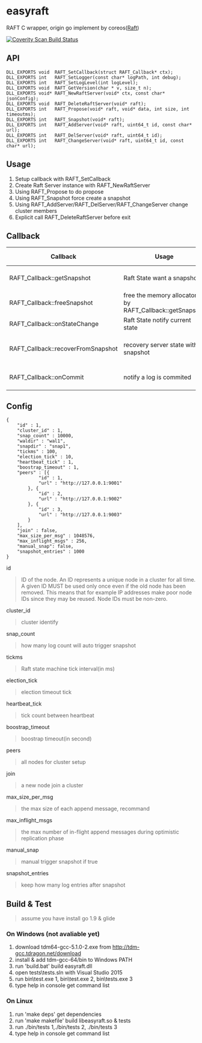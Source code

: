 # easyraft
RAFT C wrapper, origin go implement by coreos([Raft](https://github.com/coreos/etcd/tree/master/raft)) 

[![Coverity Scan Build Status](https://scan.coverity.com/projects/16077/badge.svg)](https://scan.coverity.com/projects/zxfishhack-easyraft)

## API
```
DLL_EXPORTS void  RAFT_SetCallback(struct RAFT_Callback* ctx);
DLL_EXPORTS int   RAFT_SetLogger(const char* logPath, int debug);
DLL_EXPORTS int   RAFT_SetLogLevel(int logLevel);
DLL_EXPORTS void  RAFT_GetVersion(char * v, size_t n);
DLL_EXPORTS void* RAFT_NewRaftServer(void* ctx, const char* jsonConfig);
DLL_EXPORTS void  RAFT_DeleteRaftServer(void* raft);
DLL_EXPORTS int   RAFT_Propose(void* raft, void* data, int size, int timeoutms);
DLL_EXPORTS int   RAFT_Snapshot(void* raft);
DLL_EXPORTS int   RAFT_AddServer(void* raft, uint64_t id, const char* url);
DLL_EXPORTS int   RAFT_DelServer(void* raft, uint64_t id);
DLL_EXPORTS int   RAFT_ChangeServer(void* raft, uint64_t id, const char* url);
```
## Usage

1. Setup callback with RAFT_SetCallback
1. Create Raft Server instance with RAFT_NewRaftServer
1. Using RAFT_Propose to do propose
1. Using RAFT_Snapshot force create a snapshot
1. Using RAFT_AddServer/RAFT_DelServer/RAFT_ChangeServer change cluster members
1. Explicit call RAFT_DeleteRaftServer before exit

## Callback
Callback|Usage|Return Value|Comment
--------|-----|------------|------
RAFT_Callback::getSnapshot|Raft State want a snapshot|0 meaning success|
RAFT_Callback::freeSnapshot|free the memory allocator by RAFT_Callback::getSnapshot||
RAFT_Callback::onStateChange|Raft State notify current state||
RAFT_Callback::recoverFromSnapshot|recovery server state with a snapshot|0 meaing success|WARNING: return non-zero will panic
RAFT_Callback::onCommit|notify a log is commited|0 meaning success|

## Config
```
{
	"id" : 1,
	"cluster_id" : 1,
	"snap_count" : 10000,
	"waldir" : "wal1",
	"snapdir" : "snap1",
	"tickms" : 100,
	"election_tick" : 10,
	"heartbeat_tick" : 1,
	"boostrap_timeout" : 1,
	"peers" : [{
			"id" : 1,
			"url" : "http://127.0.0.1:9001"
		}, {
			"id" : 2,
			"url" : "http://127.0.0.1:9002"
		}, {
			"id" : 3,
			"url" : "http://127.0.0.1:9003"
		}
	],
	"join" : false,
	"max_size_per_msg" : 1048576,
	"max_inflight_msgs" : 256,
	"manual_snap": false,
	"snapshot_entries" : 1000
}
```
id
>ID of the node. An ID represents a unique node in a cluster for all time. A given ID MUST be used only once even if the old node has been removed. This means that for example IP addresses make poor node IDs since they may be reused. Node IDs must be non-zero.

cluster_id
>cluster identify

snap_count
>how many log count will auto trigger snapshot

tickms
>Raft state machine tick interval(in ms) 

election_tick
>election timeout tick

heartbeat_tick
>tick count between heartbeat

boostrap_timeout
>boostrap timeout(in second)

peers
>all nodes for cluster setup

join
>a new node join a cluster

max_size_per_msg
>the max size of each append message, recommand 

max_inflight_msgs
>the max number of in-flight append messages during optimistic replication phase

manual_snap
>manual trigger snapshot if true

snapshot_entries
>keep how many log entries after snapshot

## Build & Test
>assume you have install go 1.9 & glide
### On Windows (not avaliable yet)
1. download tdm64-gcc-5.1.0-2.exe from http://tdm-gcc.tdragon.net/download
1. install & add tdm-gcc-64/bin to Windows PATH
1. run 'build.bat' build easyraft.dll
1. open tests\tests.sln with Visual Studio 2015
1. run bin\test.exe 1, bin\test.exe 2, bin\tests.exe 3
1. type help in console get command list

### On Linux
1. run 'make deps' get dependencies
1. run 'make makefile' build libeasyraft.so & tests
1. run ./bin/tests 1,./bin/tests 2, ./bin/tests 3
1. type help in console get command list
